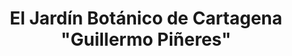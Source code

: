 ---
layout: home
klass: compositionBlocks
title: El Jardín Botánico de Cartagena "Guillermo Piñeres"
background:  /assets/images/Picture1-JBGP.jpeg
height: 50hv
navbar:
    color: white
    hasWhiteText: false
    floating: true
composition:
  - type: heroImage
  - type: split
    data: es.The-Garden.TheGarden
  - type: split
    data: es.The-Garden.Mission
  - type: split
    data: es.The-Garden.polarBear
permalink: /es/the-garden
navbar:
lang: es
---